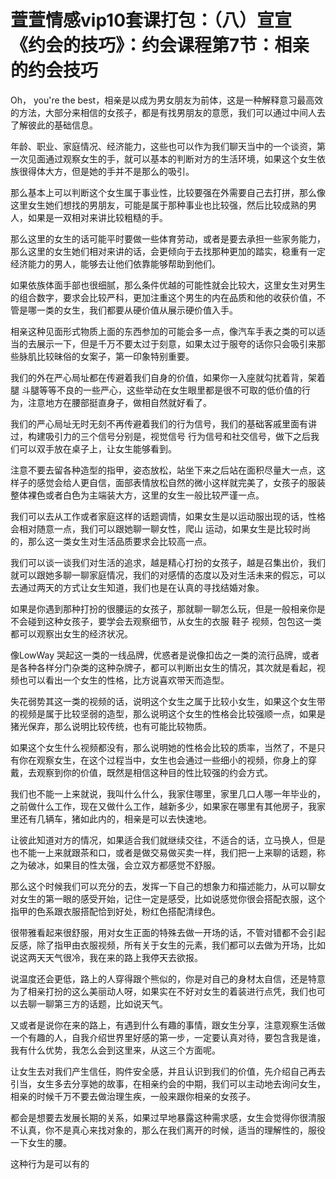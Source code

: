 # 萱萱情感vip10套课打包：（八）宣宣《约会的技巧》：约会课程第7节：相亲的约会技巧

Oh， you're the best，相亲是以成为男女朋友为前体，这是一种解释意习最高效的方法，大部分来相信的女孩子，都是有找男朋友的意愿，我们可以通过中间人去了解彼此的基础信息。

年龄、职业、家庭情况、经济能力，这些也可以作为我们聊天当中的一个谈资，第一次见面通过观察女生的手，就可以基本的判断对方的生活环境，如果这个女生依族很得体大方，但是她的手并不是那么的吸引。

那么基本上可以判断这个女生属于事业性，比较要强在外需要自己去打拼，那么像这里女生她们想找的男朋友，可能是属于那种事业也比较强，然后比较成熟的男人，如果是一双相对来讲比较粗糙的手。

那么这里的女生的话可能平时要做一些体育劳动，或者是要去承担一些家务能力，那么这里的女生她们相对来讲的话，会更倾向于去找那种更加的踏实，稳重有一定经济能力的男人，能够去让他们依靠能够帮助到他们。

如果依族体面手部也很细腻，那么条件优越的可能性就会比较大，这里女生对男生的组合数字，要求会比较严科，更加注重这个男生的内在品质和他的收获价值，不管是哪一类的女生，我们都要从硬价值从展示硬价值入手。

相亲这种见面形式物质上面的东西参加的可能会多一点，像汽车手表之类的可以适当的去展示一下，但是千万不要太过于刻意，如果太过于服夸的话你只会吸引来那些脉肌比较昧俗的女案子，第一印象特别重要。

我们的外在严心局址都在传避着我们自身的价值，如果你一入座就勾扰着背，架着腿 斗腿等等不良的一些严心，这些举动在女生眼里都是很不可取的低价值的行为，注意地方在腰部挺直身子，做相自然就好看了。

我们的严心局址无时无刻不再传避着我们的行为信号，我们的基础客戚里面有讲过，构建吸引力的三个信号分别是，视觉信号 行为信号和社交信号，做下之后我们可以双手放在桌子上，让女生能够看到。

注意不要去留各种造型的指甲，姿态放松，站坐下来之后站在面积尽量大一点，这样子的感觉会给人更自信，面部表情放松自然的微小这样就完美了，女孩子的服装整体裸色或者白色为主端装大方，这里的女生一般比较严谨一点。

我们可以去从工作或者家庭这样的话题调情，如果女生是以运动服出现的话，性格会相对随意一点，我们可以跟她聊一聊女性，爬山 运动，如果女生是比较时尚的，那么这一类女生对生活品质要求会比较高一点。

我们可以谈一谈我们对生活的追求，越是精心打扮的女孩子，越是召集出价，我们就可以跟她多聊一聊家庭情况，我们的对感情的态度以及对生活未来的假忘，可以去通过两天的方式让女生知道，我们也是在认真的寻找结婚对象。

如果是你遇到那种打扮的很腰运的女孩子，那就聊一聊怎么玩，但是一般相亲你是不会碰到这种女孩子，要学会去观察细节，从女生的衣服 鞋子 视频，包包这一类都可以观察出女生的经济状况。

像LowWay 哭起这一类的一线品牌，优惑者是说像扣齿之一类的流行品牌，或者是各种各样分门杂类的这种杂牌子，都可以判断出女生的情况，其次就是看起，视频也可以看出一个女生的性格，比方说喜欢带天而造型。

失花弱势其这一类的视频的话，说明这个女生之属于比较小女生，如果这个女生带的视频是属于比较坚弱的造型，那么说明这个女生的性格会比较强顺一点，如果是猪光保弃，那么说明比较传统，也有可能比较物质。

如果这个女生什么视频都没有，那么说明她的性格会比较的质率，当然了，不是只有你在观察女生，在这个过程当中，女生也会通过一些细小的视频，你身上的穿戴，去观察到你的价值，既然是相信这种目的性比较强的约会方式。

我们也不能一上来就说，我叫什么什么，我家住哪里，家里几口人哪一年毕业的，之前做什么工作，现在又做什么工作，越新多少，如果家在哪里有其他房子，我家里还有几辆车，猪如此内的，相亲是可以去快速地。

让彼此知道对方的情况，如果适合我们就继续交往，不适合的话，立马换人，但是也不能一上来就跟茶和口，或者是做交易做买卖一样，我们把一上来聊的话题，称之为破冰，如果目的性太强，会立双方都感觉不舒服。

那么这个时候我们可以充分的去，发挥一下自己的想象力和描述能力，从可以聊女对女生的第一眼的感受开始，记住一定是感受，比如说感觉你很会搭配衣服，这个指甲的色系跟衣服搭配恰到好处，粉红色搭配清绿色。

很带雅看起来很舒服，用对女生正面的特殊去做一开场的话，不管对错都不会引起反感，除了指甲由衣服视频，所有关于女生的元素，我们都可以去做为开场，比如说这两天天气很冷，我在来的路上我停天去欲报。

说温度还会更低，路上的人穿得跟个熊似的，你是对自己的身材太自信，还是特意为了相亲打扮的这么美丽动人呀，如果实在不好对女生的着装进行点凭，我们也可以去聊一聊第三方的话题，比如说天气。

又或者是说你在来的路上，有遇到什么有趣的事情，跟女生分享，注意观察生活做一个有趣的人，自我介绍世界里好感的第一步，一定要认真对待，要包含我是谁，我有什么优势，我怎么会到这里来，从这三个方面呢。

让女生去对我们产生信任，购件安全感，并且认识到我们的价值，先介绍自己再去引当，女生多去分享她的故事，在相亲约会的中期，我们可以主动地去询问女生，相亲的时候千万不要去做治理生疾，一般来跟你相亲的女孩子。

都会是想要去发展长期的关系，如果过早地暴露这种需求感，女生会觉得你很清服不认真，你不是真心来找对象的，那么在我们离开的时候，适当的理解性的，服役一下女生的腰。

这种行为是可以有的